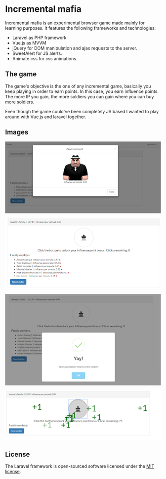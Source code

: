 # Incremental mafia

Incremental mafia is an experimental browser game made mainly for learning purposes. It features the following frameworks and technologies:

* Laravel as PHP framework
* Vue.js as MVVM
* jQuery for DOM manipulation and ajax requests to the server.
* SweetAlert for JS alerts.
* Animate.css for css animations.

## The game

The game's objective is the one of any incremental game, basically you keep playing in order to earn points. In this case, you earn influence points.
The more IP you gain, the more soldiers you can gain where you can buy more soldiers.

Even though the game could've been completely JS based I wanted to play around with Vue.js and laravel together.

## Images

![Gameplay 1](/imagesReadme/1.PNG)

![Gameplay 2](/imagesReadme/2.PNG)

![Gameplay 3](/imagesReadme/3.png)

![Gameplay 4](/imagesReadme/4.png)

## License

The Laravel framework is open-sourced software licensed under the [MIT license](http://opensource.org/licenses/MIT).
